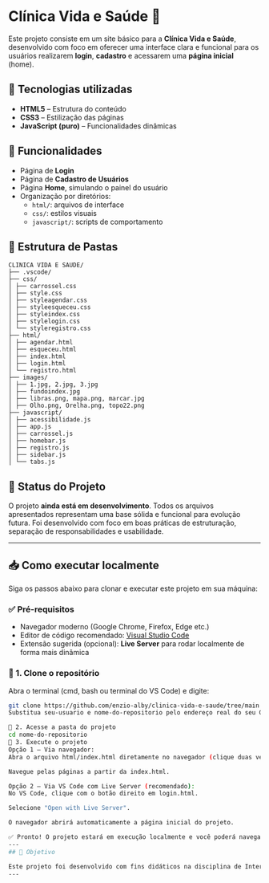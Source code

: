 # Clínica Vida e Saúde 🏥

Este projeto consiste em um site básico para a **Clínica Vida e Saúde**, desenvolvido com foco em oferecer uma interface clara e funcional para os usuários realizarem **login**, **cadastro** e acessarem uma **página inicial** (home).

## 🔧 Tecnologias utilizadas

- **HTML5** – Estrutura do conteúdo
- **CSS3** – Estilização das páginas
- **JavaScript (puro)** – Funcionalidades dinâmicas

## 📄 Funcionalidades

- Página de **Login**
- Página de **Cadastro de Usuários**
- Página **Home**, simulando o painel do usuário
- Organização por diretórios:
  - `html/`: arquivos de interface
  - `css/`: estilos visuais
  - `javascript/`: scripts de comportamento

## 📁 Estrutura de Pastas
```
CLINICA VIDA E SAUDE/
├── .vscode/
├── css/
│ ├── carrossel.css
│ ├── style.css
│ ├── styleagendar.css
│ ├── styleesqueceu.css
│ ├── styleindex.css
│ ├── stylelogin.css
│ └── styleregistro.css
├── html/
│ ├── agendar.html
│ ├── esqueceu.html
│ ├── index.html
│ ├── login.html
│ └── registro.html
├── images/
│ ├── 1.jpg, 2.jpg, 3.jpg
│ ├── fundoindex.jpg
│ ├── libras.png, mapa.png, marcar.jpg
│ ├── Olho.png, Orelha.png, topo22.png
├── javascript/
│ ├── acessibilidade.js
│ ├── app.js
│ ├── carrossel.js
│ ├── homebar.js
│ ├── registro.js
│ ├── sidebar.js
│ └── tabs.js
```

## 🚧 Status do Projeto

O projeto **ainda está em desenvolvimento**. Todos os arquivos apresentados representam uma base sólida e funcional para evolução futura. Foi desenvolvido com foco em boas práticas de estruturação, separação de responsabilidades e usabilidade.

---
## 📥 Como executar localmente

Siga os passos abaixo para clonar e executar este projeto em sua máquina:

### ✅ Pré-requisitos

- Navegador moderno (Google Chrome, Firefox, Edge etc.)
- Editor de código recomendado: [Visual Studio Code](https://code.visualstudio.com/)
- Extensão sugerida (opcional): **Live Server** para rodar localmente de forma mais dinâmica

### 🔽 1. Clone o repositório

Abra o terminal (cmd, bash ou terminal do VS Code) e digite:

```bash
git clone https://github.com/enzio-alby/clinica-vida-e-saude/tree/main
Substitua seu-usuario e nome-do-repositorio pelo endereço real do seu GitHub.

📂 2. Acesse a pasta do projeto
cd nome-do-repositorio
🚀 3. Execute o projeto
Opção 1 – Via navegador:
Abra o arquivo html/index.html diretamente no navegador (clique duas vezes ou use "Abrir com").

Navegue pelas páginas a partir da index.html.

Opção 2 – Via VS Code com Live Server (recomendado):
No VS Code, clique com o botão direito em login.html.

Selecione "Open with Live Server".

O navegador abrirá automaticamente a página inicial do projeto.

✅ Pronto! O projeto estará em execução localmente e você poderá navegar entre login, cadastro e demais páginas.
---
## 🎯 Objetivo

Este projeto foi desenvolvido com fins didáticos na disciplina de Interação Humano-Computador(IHC), com o objetivo de aplicar conceitos de usabilidade, design centrado no usuário e acessibilidade. Além disso, serviu como exercício prático para consolidar conhecimentos em desenvolvimento web front-end, utilizando HTML, CSS e JavaScript puro.
---
